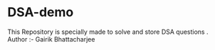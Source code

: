 # DSA-demo
This Repository is specially made to solve and store DSA questions . 
<br>
Author :- Gairik Bhattacharjee

